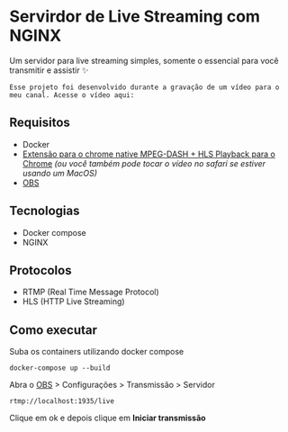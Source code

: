 # Servirdor de Live Streaming com NGINX

Um servidor para live streaming simples, somente o essencial para você transmitir e assistir ✨

```
Esse projeto foi desenvolvido durante a gravação de um vídeo para o meu canal. Acesse o vídeo aqui:  
```

## Requisitos 
- Docker 
- [Extensão para o chrome native MPEG-DASH + HLS Playback para o Chrome](https://chromewebstore.google.com/detail/native-mpeg-dash-+-hls-pl/cjfbmleiaobegagekpmlhmaadepdeedn) _(ou você também pode tocar o vídeo no safari se estiver usando um MacOS)_
- [OBS](https://obsproject.com/pt-br/download)

## Tecnologias
- Docker compose
- NGINX

## Protocolos 
- RTMP (Real Time Message Protocol)
- HLS (HTTP Live Streaming)

## Como executar

Suba os containers utilizando docker compose
```
docker-compose up --build
```

Abra o [OBS](https://obsproject.com/pt-br/download) > Configurações > Transmissão > Servidor
```
rtmp://localhost:1935/live
```
Clique em ok e depois clique em **Iniciar transmissão**